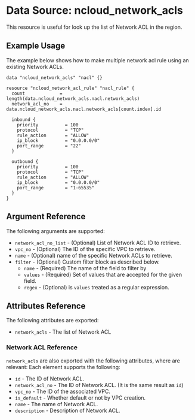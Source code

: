 # Data Source: ncloud_network_acls

This resource is useful for look up the list of Network ACL in the region.

## Example Usage

The example below shows how to make multiple network acl rule using an existing Network ACLs.

```hcl
data "ncloud_network_acls" "nacl" {}

resource "ncloud_network_acl_rule" "nacl_rule" {
  count             = length(data.ncloud_network_acls.nacl.network_acls)
  network_acl_no    = data.ncloud_network_acls.nacl.network_acls[count.index].id

  inbound {
    priority          = 100
    protocol          = "TCP"
    rule_action       = "ALLOW"
    ip_block          = "0.0.0.0/0"
    port_range        = "22"
  }

  outbound {
    priority          = 100
    protocol          = "TCP"
    rule_action       = "ALLOW"
    ip_block          = "0.0.0.0/0"
    port_range        = "1-65535"
  }
}
```

## Argument Reference

The following arguments are supported:  

* `network_acl_no_list` - (Optional) List of Network ACL ID to retrieve.
* `vpc_no` - (Optional) The ID of the specific VPC to retrieve.
* `name` - (Optional) name of the specific Network ACLs to retrieve.
* `filter` - (Optional) Custom filter block as described below.
  * `name` - (Required) The name of the field to filter by
  * `values` - (Required) Set of values that are accepted for the given field.
  * `regex` - (Optional) is `values` treated as a regular expression.
  
## Attributes Reference

The following attributes are exported:

* `network_acls` - The list of Network ACL

### Network ACL Reference

`network_acls` are also exported with the following attributes, where are relevant: Each element supports the following:

* `id` - The ID of Network ACL.
* `network_acl_no` - The ID of Network ACL. (It is the same result as `id`)
* `vpc_no` - The ID of the associated VPC.
* `is_default` - Whether default or not by VPC creation.
* `name` - The name of Network ACL.
* `description` - Description of Network ACL.
